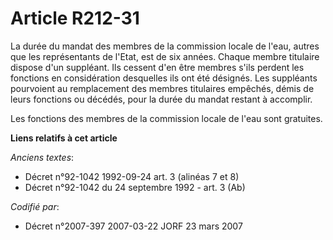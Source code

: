# Article R212-31

La durée du mandat des membres de la commission locale de l'eau, autres que les représentants de l'Etat, est de six années.
Chaque membre titulaire dispose d'un suppléant. Ils cessent d'en être membres s'ils perdent les fonctions en considération
desquelles ils ont été désignés. Les suppléants pourvoient au remplacement des membres titulaires empêchés, démis de leurs
fonctions ou décédés, pour la durée du mandat restant à accomplir.

Les fonctions des membres de la commission locale de l'eau sont gratuites.

**Liens relatifs à cet article**

_Anciens textes_:

  - Décret n°92-1042 1992-09-24 art. 3 (alinéas 7 et 8)
  - Décret n°92-1042 du 24 septembre 1992 - art. 3 (Ab)

_Codifié par_:

  - Décret n°2007-397 2007-03-22 JORF 23 mars 2007

